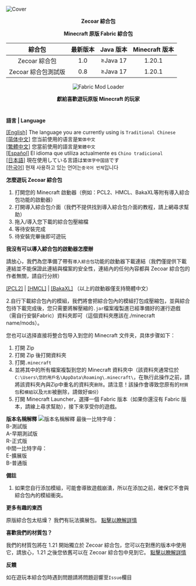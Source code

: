 ![Cover](https://github.com/ZfIxV/Zecoar-Modpack/blob/main/Zecoar%20Modpack%20-%20Header.png)
<div align="center">
  
**Zecoar 綜合包**
                                  
**Minecraft 原版 Fabric 綜合包**

| 綜合包 | 最新版本 | Java 版本 | Minecraft 版本 |
| :-: | :-: | :-: | :-: |
| Zecoar 綜合包 | 1.0 | ≥Java 17 | 1.20.1 |
| Zecoar 綜合包測試版 | 0.8 | ≥Java 17 | 1.20.1 |
<p>
    <img src="https://img.shields.io/badge/Mod%20Loader-Fabric-dbd0b4?style=flat" alt="Fabric Mod Loader" />
</p>

</div>

<div align="center">

**獻給喜歡遊玩原版 Minecraft 的玩家**
  
</div>

#               

**語言 | Language**

[[English]](https://github.com/ZfIxV/Zecoar-Modpack/tree/main/README.md)   The language you are currently using is `Traditional Chinese`         
[[简体中文]](https://github.com/ZfIxV/Zecoar-Modpack/tree/main/README-SC.md)   您当前使用的语言是`繁体中文`         
[[繁體中文]](https://github.com/ZfIxV/Zecoar-Modpack/tree/main/README-TC.md)   您當前使用的語言是`繁體中文`         
[[Español]](https://github.com/ZfIxV/Zecoar-Modpack/tree/main/README-ES.md)   El idioma que utiliza actualmente es `Chino tradicional`        
[[日本語]](https://github.com/ZfIxV/Zecoar-Modpack/tree/main/README-JP.md)   現在使用している言語は`繁体字中国語`です        
[[한국어]](https://github.com/ZfIxV/Zecoar-Modpack/tree/main/README-KO.md)   현재 사용하고 있는 언어는`중국어 번체`입니다         

**怎麼遊玩 Zecoar 綜合包**

1. 打開您的 Minecraft 啟動器（例如：PCL2、HMCL、BakaXL等附有導入綜合包功能的啟動器）
2. 打開導入綜合包介面（我們不提供找到導入綜合包介面的教程，請上網尋求幫助）
3. 拖入/導入您下載的綜合包壓縮檔
4. 等待安裝完成
5. 待安裝完畢後即可遊玩

**我沒有可以導入綜合包的啟動器怎麼辦**

請放心，我們為您準備了帶有`導入綜合包`功能的啟動器下載連結（我們僅提供下載連結並不能保證此連結與檔案的安全性，連結內的任何內容都與 Zecoar 綜合包的作者無關，請自行分辨）

[[PCL2]](https://ltcat.lanzoum.com/iEzke1kmuyyh) | [[HMCL]](https://url94.ctfile.com/f/tempdir-BWcFMVxtDWdUYAVlAztXMQUqVm8BNgk-XDRYOlQzVWoCalRjVXoAaQI3VzAJMFEzAzgFMVVlXGtfNw) | [[BakaXL]](https://www.bakaxl.com/)  （以上的啟動器僅支持簡體中文）

2.自行下載綜合包內的模組，我們將會把綜合包內的模組打包成壓縮包，並與綜合包待下載完成後，您只需要將解壓縮的`.jar`檔案複製進已經準備好的運行遊戲（需自行安裝Fabric）資料夾即可（這個資料夾應該在./minecraft name/mods）。

您也可以选择直接将整合包导入到您的 Minecraft 文件夹，具体步骤如下：

1. 打開 Zip
2. 打開 Zip 後打開資料夾
3. 打開`.minecraft`
4. 並將其中的所有檔案複製到您的 Minecraft 資料夾中（該資料夾通常位於 `C:\Users\您的用戶名\AppData\Roaming\.minecraft\`，在執行此操作之前，請將該資料夾內與Zip中重名的資料夾`删除`。請注意！該操作會導致您原有的`材質包`和`模組`以及`光影`被删除，請做好`備份`）
5. 打開 Minecraft Launcher，選擇一個 Fabric 版本（如果你還沒有 Fabric 版本，請線上尋求幫助），接下來享受你的遊戲。

**版本名稱解釋**
![版本名稱解釋](https://github.com/ZfIxV/Zecoar-Modpack/blob/main/SC.png)
最後一比特字母：                   
B-測試版                        
A-早期測試版                      
R-正式版                    
中間一比特字母：                   
E-擴展版                 
B-普通版                    

**備註**

1. <span id=“ref2”>如果您自行添加模組，可能會導致遊戲崩潰，所以在添加之前，確保它不會與綜合包內的模組衝突。</span>

**更多有趣的東西**

原版綜合包太枯燥？ 我們有玩法擴展包。 [點擊以瞭解詳情](https://github.com/ZfIxV/Zecoar-Modpack-EX/tree/main/README-TC.md)

**喜歡我們的材質包？**

我們的材質包將在 1.21 開始獨立於 Zecoar 綜合包，您可以在對應的版本中使用它，請放心，1.21 之後您依舊可以在 Zecoar 綜合包中見到它。 [點擊以瞭解詳情](https://github.com/ZfIxV/Zarba-Respack/tree/main/README-TC.md)

**反饋**

如在遊玩本綜合包時遇到問題請將問題迴響至`Issue`欄目
